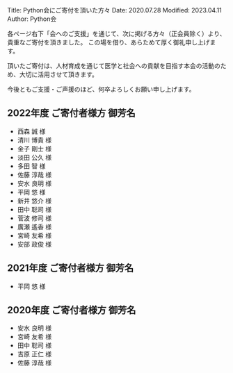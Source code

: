 Title: Python会にご寄付を頂いた方々
Date: 2020.07.28
Modified: 2023.04.11
Author: Python会

各ページ右下「会へのご支援」を通じて、次に掲げる方々（正会員除く）より、貴重なご寄付を頂きました。
この場を借り、あらためて厚く御礼申し上げます。

頂いたご寄付は、人材育成を通じて医学と社会への貢献を目指す本会の活動のため、大切に活用させて頂きます。

今後ともご支援・ご声援のほど、何卒よろしくお願い申し上げます。

## 2022年度 ご寄付者様方 御芳名

- <span class="donator-E4">西森 誠 様</span>
- <span class="donator-E4">清川 博貴 様</span>
- <span class="donator-E4">金子 剛士 様</span>
- <span class="donator-E4">淡田 公久 様</span>
- <span class="donator-E4">多田 智 様</span>
- <span class="donator-E4">佐藤 淳哉 様</span>
- <span class="donator-E4">安水 良明 様</span>
- <span class="donator-E4">平岡 悠 様</span>
- <span class="donator-E4">新井 悠介 様</span>
- <span class="donator-E4">田中 聡司 様</span>
- <span class="donator-E4">菅波 修司 様</span> 
- <span class="donator-E4">廣瀬 遙香 様</span> 
- <span class="donator-E4">宮崎 友希 様</span>
- <span class="donator-E4">安部 政俊 様</span> 

## 2021年度 ご寄付者様方 御芳名

- <span class="donator-E4">平岡 悠 様</span>

## 2020年度 ご寄付者様方 御芳名

- <span class="donator-E4">安水 良明 様</span>
- <span class="donator-E4">宮崎 友希 様</span>
- <span class="donator-E4">田中 聡司 様</span>
- <span class="donator-E4">吉原 正仁 様</span>
- <span class="donator-E4">佐藤 淳哉 様</span>

